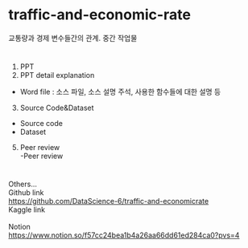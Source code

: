 # traffic-and-economic-rate
교통량과 경제 변수들간의 관계. 중간 작업물

#
1. PPT<br>
2. PPT detail explanation<br>
- Word file : 소스 파일, 소스 설명 주석, 사용한 함수들에 대한 설명 등<br>
3. Source Code&Dataset
- Source code
- Dataset

5. Peer review<br>
-Peer review<br>
#
Others...<br>
Github link<br>
https://github.com/DataScience-6/traffic-and-economicrate<br>
Kaggle link<br>
<br>
Notion<br>
https://www.notion.so/f57cc24bea1b4a26aa66dd61ed284ca0?pvs=4<br>
